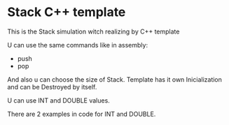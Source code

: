 # Stack C++  template
This is the Stack simulation witch realizing by C++ template

U can use the same commands like in assembly:
- push
- pop

And also u can choose the size of Stack. 
Template has it own Inicialization and can be Destroyed by itself.

U can use INT and DOUBLE values.

There are 2 examples in code for INT and DOUBLE.
